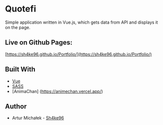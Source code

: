 # Quotefi

Simple application written in Vue.js, which gets data from API and displays it on the page.

## Live on Github Pages:

[https://sh4ke96.github.io/Portfolio/](https://sh4ke96.github.io/Portfolio/)

## Built With

* [Vue](https://vuejs.org/)
* [SASS](https://sass-lang.com)
* [AnimaChan] (https://animechan.vercel.app/)

## Author
* Artur Michałek - [Sh4ke96](https://github.com/Sh4ke96)
